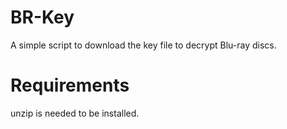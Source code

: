 # BR-Key

A simple script to download the key file to decrypt Blu-ray discs.


# Requirements

unzip is needed to be installed.